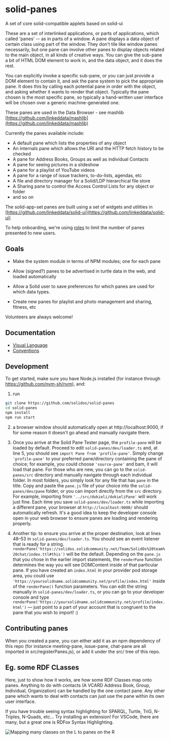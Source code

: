 # solid-panes

A set of core solid-compatible applets based on solid-ui

These are a set of interlinked applications, or parts of applications,
which called 'panes' -- as in parts of a window. A pane displays a data object of certain class using part of the window.
They don't tile like window panes necessarily, but one pane can involve other panes to display
objects related to the main object, in all kinds of creative ways. You can give the sub-pane a bit of
HTML DOM element to work in, and the data object, and it does the rest.

You can explicitly invoke a specific sub-pane, or you can just provide a DOM element to contain it,
and ask the pane system to pick the appropriate pane. It does this by calling each potential pane in order
with the object, and asking whether it wants to render that object. Typically the pane chosen is the most specific pane,
so typically a hand-written user interface will be chosen over a generic machine-generated one.

These panes are used in the Data Browser - see mashlib
[https://github.com/linkeddata/mashlib](https://github.com/linkeddata/mashlib)

Currently the panes available include:

- A default pane which lists the properties of any object
- An internals pane which allows the URI and the HTTP fetch history to be checked
- A pane for Address Books, Groups as well as individual Contacts
- A pane for seeing pictures in a slideshow
- A pane for a playlist of YouTube videos
- A pane for a range of issue trackers, to-do-lists, agendas, etc
- A file and directory manager for a Solid/LDP hierarchical file store
- A Sharing pane to control the Access Control Lists for any object or folder
- and so on

The solid-app-set panes are built using a set of widgets and utilities in
[https://github.com/linkeddata/solid-ui](https://github.com/linkeddata/solid-ui)

To help onboarding, we're using [roles](https://github.com/solidos/userguide/#role) to limit the number of panes presented
to new users.

## Goals

- Make the system module in terms of NPM modules; one for each pane

- Allow (signed?) panes to be advertised in turtle data in the web, and loaded automatically

- Allow a Solid user to save preferences for which panes are used for which data types.

- Create new panes for playlist and photo management and sharing, fitness, etc

Volunteers are always welcome!

## Documentation
- [Visual Language](https://solidos.github.io/solid-panes/Documentation/VisualLanguage.html)
- [Conventions](./Documentation/conventions.md)

## Development
To get started, make sure you have Node.js installed (for instance
through https://github.com/nvm-sh/nvm), and:
1. run
```sh
git clone https://github.com/solidos/solid-panes
cd solid-panes
npm install
npm run start
```
2. a browser window should automatically open at http://localhost:9000, if for some reason it doesn't go ahead and manually navigate there.
3. Once you arrive at the Solid Pane Tester page, the `profile-pane` will be loaded by default. Proceed to edit `solid-panes/dev/loader.ts` and, at line 5, you should see `import Pane from 'profile-pane'`. Simply change `'profile-pane'` to your preferred pane/directory containing the pane of choice; for example, you could choose `'source-pane'` and bam, it will load that pane. For those who are new, you can go to the `solid-panes/src` directory and manually navigate through each individual folder. In most folders, you simply look for any file that has `pane` in the title. Copy and paste the `pane.js` file of your choice into the `solid-panes/dev/pane` folder, or you can import directly from the `src` directory. For example, importing from `'../src/dokieli/dokieliPane'` will work just fine. Each time you save `solid-panes/dev/loader.ts` while importing a different pane, your browser at `http://localhost:9000/` should automatically refresh. It's a good idea to keep the developer console open in your web browser to ensure panes are loading and rendering properly. 

4. Another tip: to ensure you arrive at the proper destination, look at lines 48–53 in `solid-panes/dev/loader.ts`. You should see an event listener that is ready for a string. `renderPane('https://solidos.solidcommunity.net/Team/SolidOs%20team%20chat/index.ttl#this')` will be the default. Depending on the `pane.js` that you chose in the earlier import statements, the `renderPane` function determines the way you will see DOMContent inside of that particular pane. If you have created an `index.html` in your provider pod storage area, you could use `'https://yoursolidname.solidcommunity.net/profile/index.html'` inside of the `renderPane()` function parameters. You can edit the string manually in `solid-panes/dev/loader.ts`, or you can go to your developer console and type `renderPane('https://yoursolidname.solidcommunity.net/profile/index.html')` — just point to a part of your account that is congruent to the pane that you wish to import! :)

## Contributing panes
When you created a pane, you can either add it as an npm dependency
of this repo (for instance meeting-pane, issue-pane, chat-pane are all
imported in src/registerPanes.js), or add it under the src/ tree of this repo.


## Eg. some RDF CLasses

Here, just to show how it works, are how some RDF Classes map onto panes. Anything to do with
contacts (A VCARD Address Book, Group, Individual, Organization) can be handled by the one contact
pane. Any other pane which wants to deal with contacts can just use the pane within its own user interface.

If you have trouble seeing syntax highlighting for SPARQL, Turtle, TriG, N-Triples, N-Quads, etc...
Try installing an extension! For VSCode, there are many, but a great one is RDFox Syntax Highlighting. 

![Mapping many classes on the L to panes on the R](https://solidos.github.io/solid-panes/doc/images/panes-for-classes.svg)
